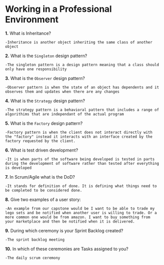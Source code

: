 # Working in a Professional Environment

**1.** What is Inheritance?
<!-- enter you answer in the space below -->
```
-Inheritance is another object inheriting the same class of another object
```
**2.** What is the `Singleton` design pattern?
<!-- enter you answer in the space below -->
```
-The singleton pattern is a design pattern meaning that a class should only have one responsibility
```
**3.** What is the `Observer` design pattern?
<!-- enter you answer in the space below -->
```
-Observer pattern is when the state of an object has dependents and it observes them and updates when there are any changes
```
**4.** What is the `Strategy` design pattern?
<!-- enter you answer in the space below -->
```
-The strategy pattern is a behavioral pattern that includes a range of algorithims that are independant of the actual program
```
**5.** What is the `Factory` design pattern?
<!-- enter you answer in the space below -->
```
-Factory pattern is when the client does not interact directly with the "factory" instead it interacts with an interface created by the factory requested by the client.
```
**6.** What is test driven development?
<!-- enter you answer in the space below -->
```
-It is when parts of the software being developed is tested in parts during the development of software rather than tested after everything is developed
```
**7.** In Scrum/Agile what is the DoD?
<!-- enter you answer in the space below -->
```
-It stands for definition of done. It is defining what things need to be completed to be considered done.
```
**8.** Give two examples of a user story:
<!-- enter you answer in the space below -->
```
-An example from our capstone would be I want to be able to trade my lego sets and be notified when another user is willing to trade. Or a more common one would be from amazon. I want to buy something from your marketplace and then be notified when it is delivered.
```
**9.** During which ceremony is your Sprint Backlog created?
<!-- enter you answer in the space below -->
```
-The sprint backlog meeting
```
**10.** In which of these ceremonies are Tasks assigned to you?
<!-- enter you answer in the space below -->
```
-The daily scrum ceremony
```